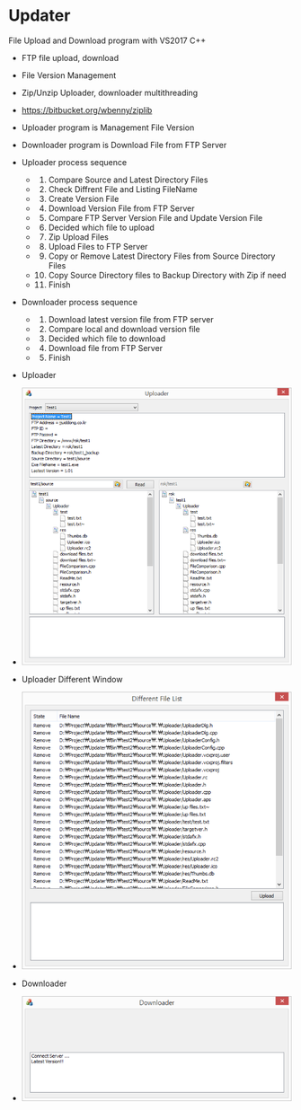 # Updater
File Upload and Download program with VS2017 C++
- FTP file upload, download
- File Version Management
- Zip/Unzip Uploader, downloader multithreading
 - https://bitbucket.org/wbenny/ziplib
- Uploader program is Management File Version
- Downloader program is Download File from FTP Server

- Uploader process sequence
	- 1. Compare Source and Latest Directory Files
	- 2. Check Diffrent File and Listing FileName
	- 3. Create Version File
	- 4. Download Version File from FTP Server
	- 5. Compare FTP Server Version File and Update Version File
	- 6. Decided which file to upload 
	- 7. Zip Upload Files
	- 8. Upload Files to FTP Server
	- 9. Copy or Remove Latest Directory Files from Source Directory Files
	- 10. Copy Source Directory files to Backup Directory with Zip if need
	- 11. Finish

- Downloader process sequence
	- 1. Download latest version file from FTP server
	- 2. Compare local and download version file
	- 3. Decided which file to download
	- 4. Download file from FTP Server
	- 5. Finish

- Uploader
 - ![](https://github.com/jjuiddong/Updater/blob/master/Doc/img1.png?raw=true)
- Uploader Different Window
 - ![](https://github.com/jjuiddong/Updater/blob/master/Doc/img2.png?raw=true)
- Downloader
 - ![](https://github.com/jjuiddong/Updater/blob/master/Doc/img3.png?raw=true)
